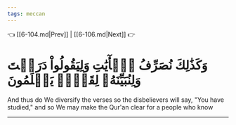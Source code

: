 ```yaml
---
tags: meccan
---
```


👈 [[6-104.md|Prev]] | [[6-106.md|Next]] 👉

# وَكَذَٰلِكَ نُصَرِّفُ ٱلۡأٓيَٰتِ وَلِيَقُولُواْ دَرَسۡتَ وَلِنُبَيِّنَهُۥ لِقَوۡمٖ يَعۡلَمُونَ

And thus do We diversify the verses so the disbelievers will say, "You have studied," and so We may make the Qur'an clear for a people who know

---


